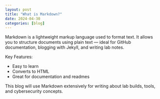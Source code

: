 ```yaml
---
layout: post
title: "What is Markdown?"
date: 2024-04-30
categories: [blog]
---
```


Markdown is a lightweight markup language used to format text. It allows you to structure documents using plain text — ideal for GitHub documentation, blogging with Jekyll, and writing lab notes.

Key Features:
- Easy to learn
- Converts to HTML
- Great for documentation and readmes

This blog will use Markdown extensively for writing about lab builds, tools, and cybersecurity concepts.

